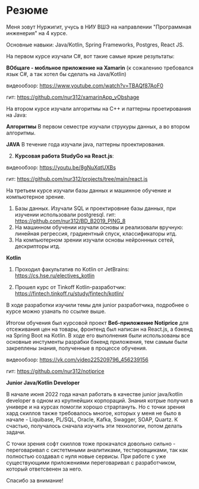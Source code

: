 # Резюме

Меня зовут Нуржигит, учусь в НИУ ВШЭ на направлении "Программная инженерия" на 4 курсе.

Основные навыки: Java/Kotlin, Spring Frameworks, Postgres, React JS.

На первом курсе изучали C#, вот такие самые яркие результаты:

**ВОбщаге - мобльное приложение на Xamarin** (к сожалению требовался язык С#, а так хотел бы сделать на Java/Kotlin)

  видеообзор: https://www.youtube.com/watch?v=TBAQf87AoF0
  
  гит: https://github.com/nur312/xamarinApp_vObshage

На втором курсе изучали алгоритмы на C++ и паттерны проетирования на Java:

**Алгоритмы**
В первом семестре изучали струкуры данных, а во втором алгоритмы.

**JAVA**
В течение года изучали java, паттерны проектирования.

2) **Курсовая работа StudyGo на React.js**:

  видеообзор: https://youtu.be/8gNuXqtUXBs
  
  гит: https://github.com/nur312/projects/tree/main/react.js
  
На третьем курсе изучали базы данных и машинное обучение и компьютерное зрение.

1) Базы данных. Изучали SQL и проектировние базы данных, при изучении использовали postgresql.
  гит: https://github.com/nur312/BD_B2019_PING_8
2) На машинном обучении изучали основы и реализовали вручную: линейная регрессия, градиентный спуск, классификаторы итд.
3) На компьютерном зрении изучали основы нейроннных сетей, дескрипторы итд.

**Kotlin**

1) Проходил факультатив по Kotlin от JetBrains:
https://cs.hse.ru/electives_kotlin

2) Прошел курс от Tinkoff Kotlin-разработчик:
https://fintech.tinkoff.ru/study/fintech/kotlin/

В ходе разработки изучили темы для junior разработчика, подробнее о курсе можно узанать по ссылке выше.

Итогом обучения был курсовой проект **Веб-приложение Notiprice** для отсеживания цен на товары, фронтенд был написан на React.js, а бэкенд на Spring Boot на Kotlin.
В ходе его выполнения были использованы все основные инстументы разрабки бэкенд приложения, тем самым были закреплены знания, полученные в процессе обучения.

  видеообзор: https://vk.com/video225209796_456239156
  
  гит: https://github.com/nur312/notiprice


**Junior Java/Kotlin Developer**

В начале июня 2022 года начал работать в качестве junior java/kotlin developer в одном из крупнейших корпораций.
Знания котрые получил в универе и на курсах помогли хорошо страртануть. Но с точки зрения хард скиллов также требовалось многое, 
которых у меня не было в начале - Liquibase, PL/SQL, Oracle, Kafka, Swagger, SOAP, Quartz. 
К счастью, получалось сначала изучить эти технологии, потом делать задачи.

С точки зрения софт скиллов тоже прокачался довольно сильно - переговаривал с систетмными аналитиками, тестировщиками, 
так как полностью создавал с нуля новые сервисы. При работе с уже существующими приложениями переговаривал с разработчиком, который ответсвенен за него.

Спасибо за внимание!
